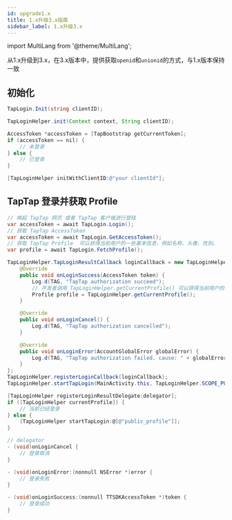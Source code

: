 ```yaml
---
id: upgrade1.x
title: 1.x升级3.x指南
sidebar_label: 1.x升级3.x
---
```


import MultiLang from '@theme/MultiLang';

从1.x升级到3.x，在3.x版本中，提供获取`openid`和`unionid`的方式，与1.x版本保持一致


## 初始化

<MultiLang>


```cs
TapLogin.Init(string clientID);
```

```java
TapLoginHelper.init(Context context, String clientID);
```

```objectivec
AccessToken *accessToken = [TapBootstrap getCurrentToken];
if (accessToken == nil) {
    // 未登录
} else {
    // 已登录
}
```

```objectivec
[TapLoginHelper initWithClientID:@"your clientId"];
```

</MultiLang>

## TapTap 登录并获取 Profile

<MultiLang>


```cs
// 唤起 TapTap 网页 或者 TapTap 客户端进行登陆
var accessToken = await TapLogin.Login();
// 获取 TapTap AccessToken
var accessToken = await TapLogin.GetAccessToken();
// 获取 TapTap Profile  可以获得当前用户的一些基本信息，例如名称、头像、性别。
var profile = await TapLogin.FetchProfile();
```

```java
TapLoginHelper.TapLoginResultCallback loginCallback = new TapLoginHelper.TapLoginResultCallback() {
    @Override
    public void onLoginSuccess(AccessToken token) {
        Log.d(TAG, "TapTap authorization succeed");
        // 开发者调用 TapLoginHelper.getCurrentProfile() 可以获得当前用户的一些基本信息，例如名称、头像、性别。
        Profile profile = TapLoginHelper.getCurrentProfile();
    }

    @Override
    public void onLoginCancel() {
        Log.d(TAG, "TapTap authorization cancelled");
    }

    @Override
    public void onLoginError(AccountGlobalError globalError) {
        Log.d(TAG, "TapTap authorization failed. cause: " + globalError.getMessage());
    }
};
TapLoginHelper.registerLoginCallback(loginCallback);
TapLoginHelper.startTapLogin(MainActivity.this, TapLoginHelper.SCOPE_PUBLIC_PROFILE);
```

```objectivec
[TapLoginHelper registerLoginResultDelegate:delegator];
if ([TapLoginHelper currentProfile]) {
    // 当前已经登录
} else {
    [TapLoginHelper startTapLogin:@[@"public_profile"]];
}

// delegator
- (void)onLoginCancel {
    // 登录取消
}

- (void)onLoginError:(nonnull NSError *)error {
    // 登录失败
}

- (void)onLoginSuccess:(nonnull TTSDKAccessToken *)token {
    // 登录成功
}
```

</MultiLang>